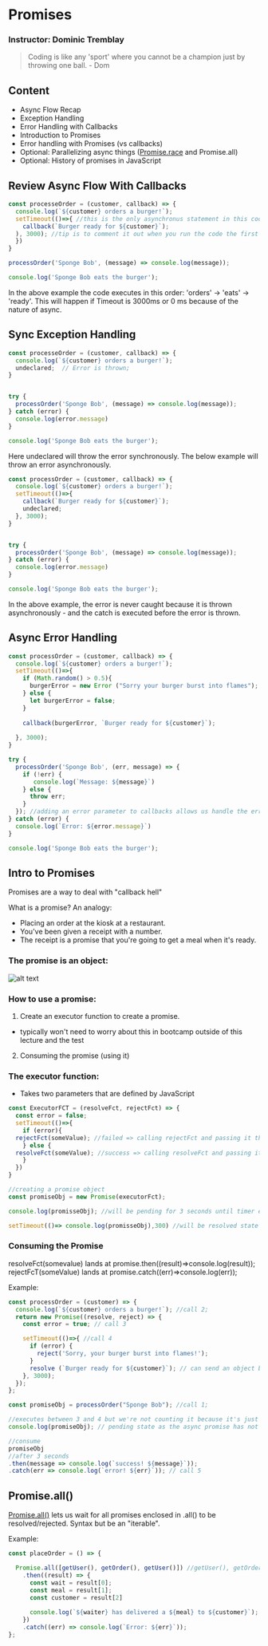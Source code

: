# Promises

### Instructor: Dominic Tremblay

> Coding is like any 'sport' where you cannot be a champion just by throwing one ball. - Dom

## Content
* Async Flow Recap
* Exception Handling
* Error Handling with Callbacks 
* Introduction to Promises
* Error handling with Promises (vs callbacks)
* Optional: Parallelizing async things ([Promise.race](https://developer.mozilla.org/en-US/docs/Web/JavaScript/Reference/Global_Objects/Promise/race) and Promise.all)
* Optional: History of promises in JavaScript

## Review Async Flow With Callbacks

```javascript
const processeOrder = (customer, callback) => {
  console.log(`${customer} orders a burger!`);
  setTimeout(()=>{ //this is the only asynchronus statement in this code - will likely execute last
    callback(`Burger ready for ${customer}`);
  ), 3000); //tip is to comment it out when you run the code the first time,
  })
}

processOrder('Sponge Bob', (message) => console.log(message));

console.log('Sponge Bob eats the burger');
```

In the above example the code executes in this order: 'orders' -> 'eats' -> 'ready'. This will happen if Timeout is 3000ms or 0 ms because of the nature of async.

## Sync Exception Handling

```javascript
const processeOrder = (customer, callback) => {
  console.log(`${customer} orders a burger!`);
  undeclared;  // Error is thrown;
}


try {
  processOrder('Sponge Bob', (message) => console.log(message));
} catch (error) {
  console.log(error.message)
}

console.log('Sponge Bob eats the burger');
```
Here undeclared will throw the error synchronously. The below example will throw an error asynchronously.

```javascript
const processOrder = (customer, callback) => {
  console.log(`${customer} orders a burger!`);
  setTimeout(()=>{
    callback(`Burger ready for ${customer}`);
    undeclared;
  }, 3000);
}


try {
  processOrder('Sponge Bob', (message) => console.log(message));
} catch (error) {
  console.log(error.message)
}

console.log('Sponge Bob eats the burger');
```

In the above example, the error is never caught because it is thrown asynchronously - and the catch is executed before the error is thrown. 

## Async Error Handling

```javascript
const processOrder = (customer, callback) => {
  console.log(`${customer} orders a burger!`);
  setTimeout(()=>{
    if (Math.random() > 0.5){
      burgerError = new Error ("Sorry your burger burst into flames"); //creates a truthy burgerError ~ 50% of the time
    } else {
      let burgerError = false;
    }
    
    callback(burgerError, `Burger ready for ${customer}`);
   
  }, 3000);
}

try {
  processOrder('Sponge Bob', (err, message) => {
    if (!err) {
       console.log(`Message: ${message}`)
    } else {
      throw err;
    }
  }); //adding an error parameter to callbacks allows us handle the error inside the callback and then catch it with a try catch
} catch (error) {
  console.log(`Error: ${error.message}`)
}

console.log('Sponge Bob eats the burger');
```

## Intro to Promises

Promises are a way to deal with "callback hell"

What is a promise? An analogy:
* Placing an order at the kiosk at a restaurant.
* You've been given a receipt with a number.
* The receipt is a promise that you're going to get a meal when it's ready.

### The promise is an object:

![alt text](assets/promiseStates.png "the states of a promise object")

### How to use a promise:

1. Create an executor function to create a promise. 
  * typically won't need to worry about this in bootcamp outside of this lecture and the test
2. Consuming the promise (using it)

### The executor function:

* Takes two parameters that are defined by JavaScript

```javascript
const ExecutorFCT = (resolveFct, rejectFct) => {
  const error = false;
  setTimeout(()=>{
    if (error){
  rejectFct(someValue); //failed => calling rejectFct and passing it the error
    } else {
  resolveFct(someValue); //success => calling resolveFct and passing it the data;
    }
  })
}

//creating a promise object
const promiseObj = new Promise(executorFct);

console.log(promisseObj); //will be pending for 3 seconds until timer event

setTimeout(()=> console.log(promisseObj),300) //will be resolved state after 3 seconds given error = false;
```

### Consuming the Promise

resolveFct(somevalue) lands at promise.then((result)=>console.log(result));
rejectFcT(someValue) lands at promise.catch((err)=>console.log(err));

Example:

```javascript
const processOrder = (customer) => {
  console.log(`${customer} orders a burger!`); //call 2;
  return new Promise((resolve, reject) => {
    const error = true; // call 3

    setTimeout(()=>{ //call 4
      if (error) {
        reject('Sorry, your burger burst into flames!');
      }
      resolve (`Burger ready for ${customer}`); // can send an object back
    }, 3000);
  });
};

const promiseObj = processOrder("Sponge Bob"); //call 1;

//executes between 3 and 4 but we're not counting it because it's just illustrative
console.log(promiseObj); // pending state as the async promise has not resolved/rejected

//consume
promiseObj 
//after 3 seconds
.then(message => console.log(`success! ${message}`));
.catch(err => console.log(`error! ${err}`)); // call 5
```

## Promise.all()

[Promise.all()](https://developer.mozilla.org/en-US/docs/Web/JavaScript/Reference/Global_Objects/Promise/all) lets us wait for all promises enclosed in .all() to be resolved/rejected. Syntax but be an "iterable".

Example:

```javascript
const placeOrder = () => {

  Promise.all([getUser(), getOrder(), getUser()]) //getUser(), getOrder() and getMeal() have been refactored to rreturn promiseObj
    .then((result) => {
      const wait = result[0];
      const meal = result[1];
      const customer = result[2]
      
      console.log(`${waiter} has delivered a ${meal} to ${customer}`);
    })
    .catch((err) => console.log(`Error: ${err}`));
};
```
